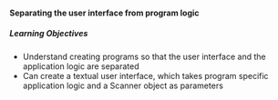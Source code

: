 #### Separating the user interface from program logic
##### Learning Objectives
- Understand creating programs so that the user interface and the application logic are separated
- Can create a textual user interface, which takes program specific application logic and a Scanner object as parameters
